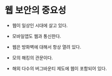 # 웹 보안의 중요성

- 웹이 일상인 시대에 살고 있다.

- 모바일앱도 웹과 통신한다.

- 웹은 방화벽에 대해서 항상 열려 있다.

- 모의 해킹의 관문이다.

- 해외 다수의 버그바운티 제도에 웹이 포함되어 있다.